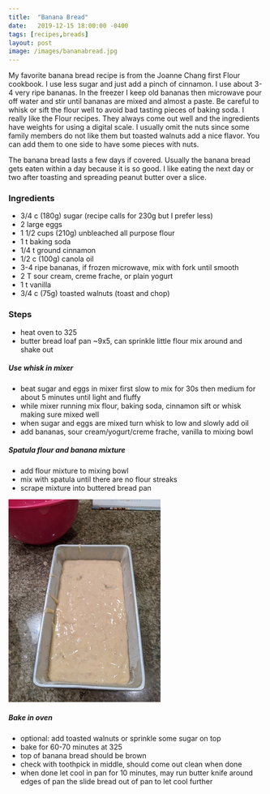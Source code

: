 ```yaml
---
title:  "Banana Bread"
date:   2019-12-15 18:00:00 -0400
tags: [recipes,breads]
layout: post
image: /images/bananabread.jpg
---
```

My favorite banana bread recipe is from the Joanne Chang first Flour
cookbook.  I use less sugar and just add a pinch of cinnamon.  I use about 3-4 very ripe bananas.  In the freezer I keep old bananas then
microwave pour off water and stir until bananas are mixed and almost a paste.  Be careful to whisk or sift the flour well to avoid bad tasting
pieces of baking soda.  I really like the Flour recipes.  They always come out well and the ingredients have weights for using a digital scale.  I usually omit the nuts since some family members do not like them but toasted walnuts add a nice flavor.  You can add them to one side to have some pieces with nuts.

The banana bread lasts a few days if covered.  Usually the banana bread
gets eaten within a day because it is so good.  I like eating the next
day or two after toasting and spreading peanut butter over a slice.

### Ingredients
- 3/4 c (180g) sugar  (recipe calls for 230g but I prefer less)
- 2 large eggs
- 1 1/2 cups (210g) unbleached all purpose flour
- 1 t baking soda
- 1/4 t ground cinnamon
- 1/2 c (100g) canola oil
- 3-4 ripe bananas, if frozen microwave, mix with fork until smooth
- 2 T sour cream, creme frache, or plain yogurt
- 1 t vanilla
- 3/4 c (75g) toasted walnuts (toast and chop)

### Steps
- heat oven to 325
- butter bread loaf pan ~9x5, can sprinkle little flour mix around and shake out
##### Use whisk in mixer
- beat sugar and eggs in mixer first slow to mix for 30s then medium for about 5 minutes until light and fluffy
- while mixer running mix flour, baking soda, cinnamon sift or whisk making sure mixed well
- when sugar and eggs are mixed turn whisk to low and slowly add oil
- add bananas, sour cream/yogurt/creme frache, vanilla to mixing bowl
##### Spatula flour and banana mixture
- add flour mixture to mixing bowl
- mix with spatula until there are no flour streaks
- scrape mixture into buttered bread pan

![Banana Bread Mixture](/images/bananabread2.jpg)

##### Bake in oven
- optional: add toasted walnuts or sprinkle some sugar on top
- bake for 60-70 minutes at 325
- top of banana bread should be brown
- check with toothpick in middle, should come out clean when done
- when done let cool in pan for 10 minutes,  may run butter knife around edges of pan the slide bread out of pan to let cool further
